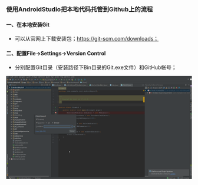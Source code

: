 ### 使用AndroidStudio把本地代码托管到Github上的流程
#### 一、在本地安装Git
+ 可以从官网上下载安装包；https://git-scm.com/downloads；
#### 二、配置File->Settings->Version Control
+ 分别配置Git目录（安装路径下Bin目录的Git.exe文件）和GitHub帐号；

![image](https://github.com/ningbaoqi/Tools/blob/master/gif/pic-41.jpg)
